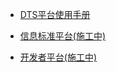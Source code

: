 <!-- _sidebar.md --> 

* [DTS平台使用手册](DTS使用手册)

* [信息标准平台(施工中)](信息标准平台使用手册)

* [开发者平台(施工中)](开发者平台使用手册)

  